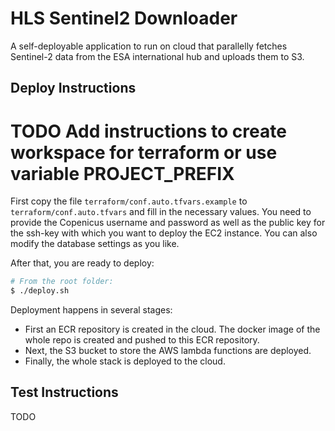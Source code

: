 # HLS Sentinel2 Downloader

A self-deployable application to run on cloud that parallelly fetches Sentinel-2 data from the ESA international hub and uploads them to S3.


## Deploy Instructions

 # TODO Add instructions to create workspace for terraform or use variable PROJECT_PREFIX

First copy the file `terraform/conf.auto.tfvars.example` to `terraform/conf.auto.tfvars` and fill in the necessary values. You need to provide the Copenicus username and password as well as the public key for the ssh-key with which you want to deploy the EC2 instance. You can also modify the database settings as you like.

After that, you are ready to deploy:

```bash
# From the root folder:
$ ./deploy.sh
```

Deployment happens in several stages:

* First an ECR repository is created in the cloud. The docker image of the whole
  repo is created and pushed to this ECR repository.
* Next, the S3 bucket to store the AWS lambda functions are deployed.
* Finally, the whole stack is deployed to the cloud.


## Test Instructions

TODO
